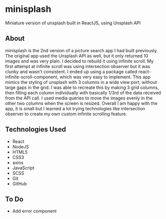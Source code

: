 # minisplash

Miniature version of unsplash built in ReactJS, using Unsplash API

## About
minisplash is the 2nd version of a picture search app I had built previously. The original app used the Unsplash API as well, but it only returned 10 images and was very plain. I decided to rebuild it using infinite scroll. My first attempt at infinite scroll was using intersection observer but it was clunky and wasn't consistent. I ended up using a package called react-infinite-scroll-component, which was very easy to implement. This app mimics the styling of unsplash with 3 columns in a wide view port, without large gaps in the grid. I was able to recreate this by making 3 grid columns, then filling each column individually with basically 1/3rd of the data received from the API call. I used media queries to move the images evenly in the other two columns when the screen is resized. Overall I am happy with the app, it is small but I learned a lot trying technologies like intersection observer to create my own custom infinite scrolling feature.  

## Technologies Used

* React
* NodeJS
* HTML5
* CSS3
* axios
* JavaScript
* SCSS
* Git
* GitHub


## To Do 
 
* Add error component
